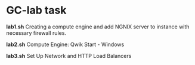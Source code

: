 # GC-lab task

**lab1.sh**  Creating a compute engine and add NGNIX server to instance with necessary firewall rules.

**lab2.sh**   Compute Engine: Qwik Start - Windows 

**lab3.sh**  Set Up Network and HTTP Load Balancers
